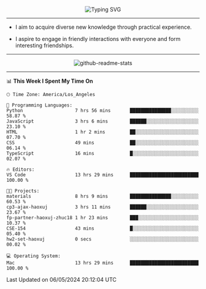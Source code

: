 <p align="center">
  <img src="https://readme-typing-svg.demolab.com?font=Fira+Code&weight=500&size=32&duration=2500&pause=1600&center=true&vCenter=true&random=false&width=1024&height=64&lines=Hi+there+%F0%9F%91%8B;I'm+delighted+you+could+make+it+here+%F0%9F%8E%89;I'm+Harry%2C+a+college+student+still+finding+my+way" alt="Typing SVG" />
</p>


---


- I aim to acquire diverse new knowledge through practical experience.

- I aspire to engage in friendly interactions with everyone and form interesting friendships.


---


<p align="center">
  <img src="https://github-readme-stats.vercel.app/api?username=Harry-Jing&show_icons=true" alt="github-readme-stats"/>
</p>


---

<!--START_SECTION:waka-->
📊 **This Week I Spent My Time On** 

```text
🕑︎ Time Zone: America/Los_Angeles

💬 Programming Languages: 
Python                   7 hrs 56 mins       ███████████████░░░░░░░░░░   58.87 % 
JavaScript               3 hrs 6 mins        ██████░░░░░░░░░░░░░░░░░░░   23.10 % 
HTML                     1 hr 2 mins         ██░░░░░░░░░░░░░░░░░░░░░░░   07.70 % 
CSS                      49 mins             ██░░░░░░░░░░░░░░░░░░░░░░░   06.14 % 
TypeScript               16 mins             █░░░░░░░░░░░░░░░░░░░░░░░░   02.07 % 

🔥 Editors: 
VS Code                  13 hrs 29 mins      █████████████████████████   100.00 % 

🐱‍💻 Projects: 
materials                8 hrs 9 mins        ███████████████░░░░░░░░░░   60.53 % 
cp3-ajax-haoxuj          3 hrs 11 mins       ██████░░░░░░░░░░░░░░░░░░░   23.67 % 
fp-partner-haoxuj-zhuc18 1 hr 23 mins        ███░░░░░░░░░░░░░░░░░░░░░░   10.37 % 
CSE-154                  43 mins             █░░░░░░░░░░░░░░░░░░░░░░░░   05.40 % 
hw2-set-haoxuj           0 secs              ░░░░░░░░░░░░░░░░░░░░░░░░░   00.02 % 

💻 Operating System: 
Mac                      13 hrs 29 mins      █████████████████████████   100.00 % 
```


 Last Updated on 06/05/2024 20:12:04 UTC
<!--END_SECTION:waka-->
